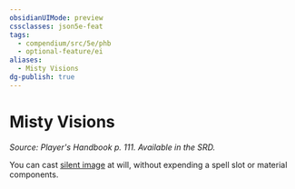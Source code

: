 ```yaml
---
obsidianUIMode: preview
cssclasses: json5e-feat
tags:
  - compendium/src/5e/phb
  - optional-feature/ei
aliases:
  - Misty Visions
dg-publish: true
---
```

# Misty Visions
*Source: Player's Handbook p. 111. Available in the SRD.*  

You can cast [silent image](/Admin/CLI/spells/silent-image.md) at will, without expending a spell slot or material components.